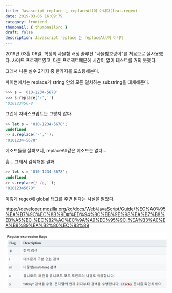 ```yaml
---
title: Javascript replace 는 replaceAll이 아니다(feat.regex)
date: 2019-03-06 16:09:79
category: frontend
thumbnail: { thumbnailSrc }
draft: false
description: Javascript replace 는 replaceAll이 아니다
---
```


2019년 03월 06일, 학생회 사물함 배정 솔루션 "사물함호랑이"를 처음으로 실사용했다.
사이드 프로젝트였고, 다른 프로젝트때문에 시간이 없어 테스트를 거의 못했다.

그래서 나온 실수 2가지 중 한가지를 포스팅해본다.

파이썬에서는 replace가 string 안의 모든 일치하는 substring을 대체해준다.
~~~python
>>> s = '010-1234-5678'
>>> s.replace('-','')
'01012345678'
~~~

그런데 자바스크립트는 그렇지 않다.
~~~javascript
>> let s = '010-1234-5678';
undefined
>> s.replace('-','');
"0101234-5678"
~~~

메소드들을 살펴보니, replaceAll같은 메소드는 없다...

흠... 그래서 검색해본 결과
~~~javascript
>> let s = '010-1234-5678';
undefined
>> s.replace(/-/g,'');
"01012345678"
~~~

이렇게 regex에 global 태그를 주면 된다는 사실을 알았다.

https://developer.mozilla.org/ko/docs/Web/JavaScript/Guide/%EC%A0%95%EA%B7%9C%EC%8B%9D#%ED%94%8C%EB%9E%98%EA%B7%B8%EB%A5%BC_%EC%82%AC%EC%9A%A9%ED%95%9C_%EA%B3%A0%EA%B8%89%EA%B2%80%EC%83%89

![image](./images/190306_regex.png)